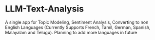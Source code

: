# LLM-Text-Analysis
A single app for Topic Modeling, Sentiment Analysis, Converting to non English Languages (Currently Supports French, Tamil, German, Spanish, Malayalam and Telugu). Planning to add more languages in future
